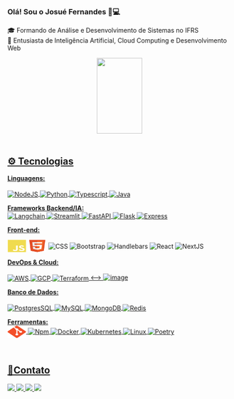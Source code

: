 ### Olá! Sou o Josué Fernandes 👋💻  
🎓 Formando de Análise e Desenvolvimento de Sistemas no IFRS  
🚀 Entusiasta de Inteligência Artificial, Cloud Computing e Desenvolvimento Web 


<div align="center">
  <a href="https://github.com/JosueFernandes7">
  <img  height="170em" width="45%" src="https://github-readme-stats.vercel.app/api/top-langs/?username=JosueFernandes7&layout=compact&langs_count=7&theme=gruvbox"/>
</div><br>


## ⚙️ Tecnologias

**Linguagens:**  
<br>
  <img  align="center" alt="NodeJS" height="28" width="42" src="https://cdn.jsdelivr.net/gh/devicons/devicon@latest/icons/nodejs/nodejs-plain-wordmark.svg" />
  <img align="center" alt="Python" height="28" width="42" src="https://cdn.jsdelivr.net/gh/devicons/devicon@latest/icons/python/python-original-wordmark.svg" />
  <img align="center" alt="Typescript" height="28" width="42" src="https://cdn.jsdelivr.net/gh/devicons/devicon@latest/icons/typescript/typescript-original.svg" />
  <img align="center" alt="Java" height="28" width="42" src="https://cdn.jsdelivr.net/gh/devicons/devicon/icons/java/java-original.svg" />

**Frameworks Backend/IA:**
<br>
  <img align="center" alt="Langchain" width="42" src="https://assets.streamlinehq.com/image/private/w_300,h_300,ar_1/f_auto/v1/icons/logos/langchain-ipuhh4qo1jz5ssl4x0g2a.png/langchain-dp1uxj2zn3752pntqnpfu2.png?_a=DAJFJtWIZAAC" />
  <img align="center" alt="Streamlit" height="28" width="42" src="https://cdn.jsdelivr.net/gh/devicons/devicon@latest/icons/streamlit/streamlit-plain-wordmark.svg" />
  <img align="center" alt="FastAPI" height="28" width="42" src="https://cdn.jsdelivr.net/gh/devicons/devicon@latest/icons/fastapi/fastapi-original-wordmark.svg" />
  <img align="center" alt="Flask" height="28" width="42" src="https://cdn.jsdelivr.net/gh/devicons/devicon@latest/icons/flask/flask-original-wordmark.svg" />
  <img align="center" alt="Express" height="28" width="42" src="https://cdn.jsdelivr.net/gh/devicons/devicon@latest/icons/express/express-original.svg" />
  
**Front-end:**  
<div style="display: inline-block">
  <img align="center" alt="Javascript" height="28" width="42" src="https://raw.githubusercontent.com/devicons/devicon/master/icons/javascript/javascript-plain.svg">
  <img align="center" alt="Html" height="28" width="42" src="https://raw.githubusercontent.com/devicons/devicon/master/icons/html5/html5-original.svg">
  <img align="center" alt="CSS" height="28" width="42" src="https://cdn.jsdelivr.net/gh/devicons/devicon/icons/css3/css3-original.svg">
  <img align="center" alt="Bootstrap" height="28" width="42" src="https://cdn.jsdelivr.net/gh/devicons/devicon/icons/bootstrap/bootstrap-original.svg"/>        
  <img align="center" alt="Handlebars" height="28" width="42" src="https://cdn.jsdelivr.net/gh/devicons/devicon/icons/handlebars/handlebars-original.svg" />
  <img align="center" alt="React" height="28" width="42" src="https://cdn.jsdelivr.net/gh/devicons/devicon@latest/icons/react/react-original.svg" />
  <img align="center" alt="NextJS" height="28" width="42" src="https://cdn.jsdelivr.net/gh/devicons/devicon@latest/icons/nextjs/nextjs-original.svg" />
</div>
<br>

**DevOps & Cloud:**
<br>
<br>
  <img align="center" alt="AWS" width="42" src="https://cdn.jsdelivr.net/gh/devicons/devicon@latest/icons/amazonwebservices/amazonwebservices-original-wordmark.svg" />
  <img align="center" alt="GCP" width="42" src="https://cdn.jsdelivr.net/gh/devicons/devicon@latest/icons/googlecloud/googlecloud-original.svg" />
  <img align="center" alt="Terraform" width="42" src="https://cdn.jsdelivr.net/gh/devicons/devicon@latest/icons/terraform/terraform-original-wordmark.svg" />
  <-->
  ![image](https://github.com/user-attachments/assets/521214d5-20e9-4fb8-b244-8b16163f0813)


**Banco de Dados:**  
<br>
  <img align="center" alt="PostgresSQL" height="28" width="42" src="https://cdn.jsdelivr.net/gh/devicons/devicon/icons/postgresql/postgresql-original.svg" />
  <img align="center" alt="MySQL" height="28" width="42" src="https://cdn.jsdelivr.net/gh/devicons/devicon@latest/icons/mysql/mysql-original-wordmark.svg" />
  <img align="center" alt="MongoDB" height="28" width="42" src="https://cdn.jsdelivr.net/gh/devicons/devicon@latest/icons/mongodb/mongodb-plain-wordmark.svg" />
  <img align="center" alt="Redis" height="28" width="42" src="https://cdn.jsdelivr.net/gh/devicons/devicon@latest/icons/redis/redis-plain-wordmark.svg" />

**Ferramentas:**  
  <img align="center" alt="Git" height="28" width="42" src="https://raw.githubusercontent.com/devicons/devicon/master/icons/git/git-original.svg">
  <img align="center" alt="Npm" height="28" width="42" src="https://cdn.jsdelivr.net/gh/devicons/devicon/icons/npm/npm-original-wordmark.svg" />
  <img align="center" alt="Docker" height="28" width="42" src="https://icongr.am/devicon/docker-original.svg?size=148&color=00f030" />
  <img align="center" alt="Kubernetes" height="28" width="42" src="https://cdn.jsdelivr.net/gh/devicons/devicon/icons/kubernetes/kubernetes-plain-wordmark.svg" />
  <img align="center" alt="Linux" height="28" width="42" src="https://cdn.jsdelivr.net/gh/devicons/devicon/icons/linux/linux-original.svg" />
  <img align="center" alt="Poetry" height="28" width="42" src="https://cdn.jsdelivr.net/gh/devicons/devicon@latest/icons/poetry/poetry-original.svg" />

<div style="display: inline-block">

</div>

</div><br>

## 📱Contato 
<div style="display: inline-block">
  <a href = "mailto:josue7mf@hotmail.com"><img height="26" src="https://img.shields.io/badge/Microsoft_Outlook-0078D4?style=for-the-badge&logo=microsoft-outlook&logoColor=white" /a>
  <a href = "https://discord.com/users/Josu%C3%A9#9553"><img height="26" src="https://img.shields.io/badge/Discord-7289DA?style=for-the-badge&logo=discord&logoColor=white" /a>
  <a href = "https://www.instagram.com/josue.mfernandes7/"><img height="26" src="https://img.shields.io/badge/Instagram-E4405F?style=for-the-badge&logo=instagram&logoColor=white" /a>
  <a href = "https://www.linkedin.com/in/josu%C3%A9-mendon%C3%A7a-dev77/"><img height="26" src="https://img.shields.io/badge/LinkedIn-0077B5?style=for-the-badge&logo=linkedin&logoColor=white" /a>
  
</div><br>

